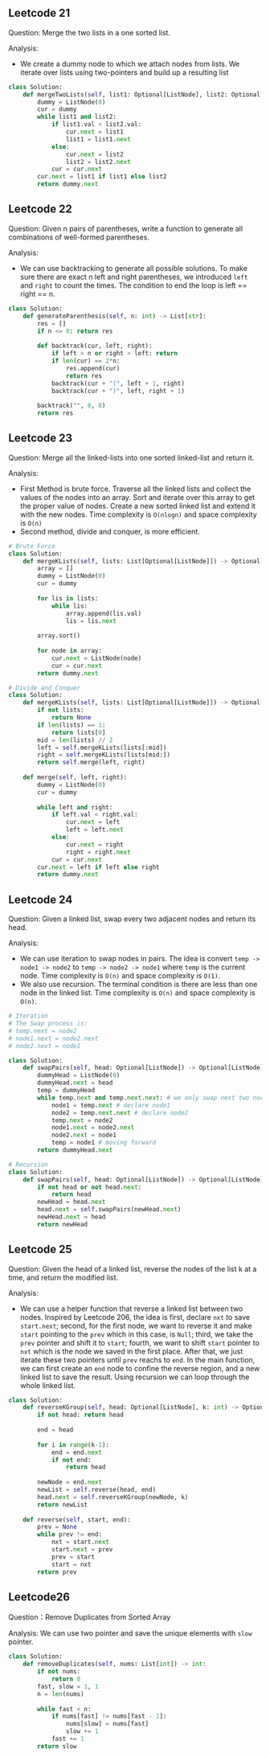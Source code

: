 ## Leetcode 21

Question: Merge the two lists in a one sorted list. 

Analysis:
- We create a dummy node to which we attach nodes from lists. We iterate over lists using two-pointers and build up a resulting list

```python
class Solution:
    def mergeTwoLists(self, list1: Optional[ListNode], list2: Optional[ListNode]) -> Optional[ListNode]:
        dummy = ListNode(0)
        cur = dummy
        while list1 and list2:
            if list1.val < list2.val:
                cur.next = list1
                list1 = list1.next
            else:
                cur.next = list2
                list2 = list2.next
            cur = cur.next
        cur.next = list1 if list1 else list2
        return dummy.next
```

## Leetcode 22

Question: Given n pairs of parentheses, write a function to generate all combinations of well-formed parentheses.

Analysis:
- We can use backtracking to generate all possible solutions. To make sure there are exact n left and right parentheses, we introduced `left` and `right` to count the times. The condition to end the loop is left == right == n. 

```python
class Solution:
    def generateParenthesis(self, n: int) -> List[str]:
        res = []
        if n <= 0: return res
        
        def backtrack(cur, left, right):
            if left > n or right > left: return
            if len(cur) == 2*n:
                res.append(cur)
                return res
            backtrack(cur + "(", left + 1, right)
            backtrack(cur + ")", left, right + 1)
            
        backtrack("", 0, 0)
        return res
```


## Leetcode 23

Question: Merge all the linked-lists into one sorted linked-list and return it.

Analysis:
- First Method is brute force. Traverse all the linked lists and collect the values of the nodes into an array. Sort and iterate over this array to get the proper value of nodes. Create a new sorted linked list and extend it with the new nodes. Time complexity is `O(nlogn)` and space complexity is `O(n)`
- Second method, divide and conquer, is more efficient.

```python
# Brute Force
class Solution:
    def mergeKLists(self, lists: List[Optional[ListNode]]) -> Optional[ListNode]:
        array = []
        dummy = ListNode(0)
        cur = dummy
        
        for lis in lists:
            while lis:
                array.append(lis.val)
                lis = lis.next
        
        array.sort()
        
        for node in array:
            cur.next = ListNode(node)
            cur = cur.next
        return dummy.next
```

```python
# Divide and Conquer
class Solution:
    def mergeKLists(self, lists: List[Optional[ListNode]]) -> Optional[ListNode]:
        if not lists:
            return None
        if len(lists) == 1:
            return lists[0]
        mid = len(lists) // 2
        left = self.mergeKLists(lists[:mid])
        right = self.mergeKLists(lists[mid:])
        return self.merge(left, right)
    
    def merge(self, left, right):
        dummy = ListNode(0)
        cur = dummy
        
        while left and right:
            if left.val < right.val:
                cur.next = left
                left = left.next
            else:
                cur.next = right
                right = right.next
            cur = cur.next
        cur.next = left if left else right
        return dummy.next            
```

## Leetcode 24

Question: Given a linked list, swap every two adjacent nodes and return its head.

Analysis:
- We can use iteration to swap nodes in pairs. The idea is convert `temp -> node1 -> node2` to `temp -> node2 -> node1` where `temp` is the current node. Time complexity is `O(n)` and space complexity is `O(1)`.
- We also use recursion. The terminal condition is there are less than one node in the linked list.  Time complexity is `O(n)` and space complexity is `O(n)`.

```python
# Iteration
# The Swap process is:
# temp.next = node2
# node1.next = node2.next
# node2.next = node1

class Solution:
    def swapPairs(self, head: Optional[ListNode]) -> Optional[ListNode]:
        dummyHead = ListNode(0)
        dummyHead.next = head
        temp = dummyHead
        while temp.next and temp.next.next: # we only swap next two nodes when the next two nodes exist
            node1 = temp.next # declare node1
            node2 = temp.next.next # declare node2
            temp.next = node2
            node1.next = node2.next
            node2.next = node1
            temp = node1 # moving forward
        return dummyHead.next
```

```python
# Recursion
class Solution:
    def swapPairs(self, head: Optional[ListNode]) -> Optional[ListNode]:
        if not head or not head.next:
            return head
        newHead = head.next
        head.next = self.swapPairs(newHead.next)
        newHead.next = head
        return newHead
```


## Leetcode 25

Question: Given the head of a linked list, reverse the nodes of the list k at a time, and return the modified list.

Analysis:
- We can use a helper function that reverse a linked list between two nodes. Inspired by Leetcode 206, the idea is first, declare `nxt` to save `start.next`; second, for the first node, we want to reverse it and make `start` pointing to the `prev` which in this case, is `Null`; third, we take the `prev` pointer and shift it to `start`; fourth, we want to shift `start` pointer to `nxt` which is the node we saved in the first place. After that, we just iterate these two pointers until `prev` reachs to `end`. In the main function, we can first create an `end` node to confine the reverse region, and a new linked list to save the result. Using recursion we can loop through the whole linked list.


```python
class Solution:
    def reverseKGroup(self, head: Optional[ListNode], k: int) -> Optional[ListNode]:
        if not head: return head
        
        end = head        
        
        for i in range(k-1):
            end = end.next
            if not end:
                return head
            
        newNode = end.next
        newList = self.reverse(head, end)
        head.next = self.reverseKGroup(newNode, k)
        return newList
    
    def reverse(self, start, end):
        prev = None
        while prev != end:
            nxt = start.next
            start.next = prev
            prev = start
            start = nxt
        return prev
```


## Leetcode26

Question：Remove Duplicates from Sorted Array

Analysis: We can use two pointer and save the unique elements with `slow` pointer.

```python
class Solution:
    def removeDuplicates(self, nums: List[int]) -> int:
        if not nums:
            return 0
        fast, slow = 1, 1        
        n = len(nums)
        
        while fast < n:
            if nums[fast] != nums[fast - 1]:
                nums[slow] = nums[fast]
                slow += 1
            fast += 1
        return slow
```

